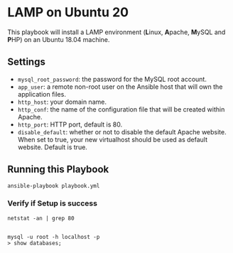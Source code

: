 # LAMP on Ubuntu 20

This playbook will install a LAMP environment (**L**inux, **A**pache, **M**ySQL and **P**HP) on an Ubuntu 18.04 machine. 

## Settings

- `mysql_root_password`: the password for the MySQL root account.
- `app_user`: a remote non-root user on the Ansible host that will own the application files.
- `http_host`: your domain name.
- `http_conf`: the name of the configuration file that will be created within Apache.
- `http_port`: HTTP port, default is 80.
- `disable_default`: whether or not to disable the default Apache website. When set to true, your new virtualhost should be used as default website. Default is true.


## Running this Playbook

```shell
ansible-playbook playbook.yml
```

### Verify if Setup is success

```shell
netstat -an | grep 80


mysql -u root -h localhost -p 
> show databases;
```

